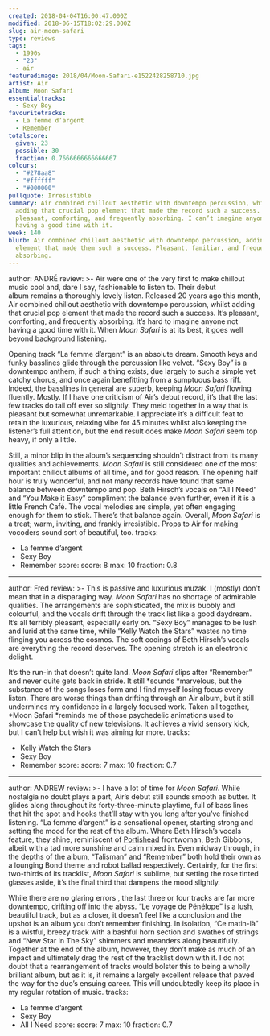 ```yaml
---
created: 2018-04-04T16:00:47.000Z
modified: 2018-06-15T18:02:29.000Z
slug: air-moon-safari
type: reviews
tags:
  - 1990s
  - "23"
  - air
featuredimage: 2018/04/Moon-Safari-e1522428258710.jpg
artist: Air
album: Moon Safari
essentialtracks:
  - Sexy Boy
favouritetracks:
  - La femme d’argent
  - Remember
totalscore:
  given: 23
  possible: 30
  fraction: 0.7666666666666667
colours:
  - "#278aa8"
  - "#ffffff"
  - "#000000"
pullquote: Irresistible
summary: Air combined chillout aesthetic with downtempo percussion, whilst
  adding that crucial pop element that made the record such a success. It’s
  pleasant, comforting, and frequently absorbing. I can’t imagine anyone not
  having a good time with it.
week: 140
blurb: Air combined chillout aesthetic with downtempo percussion, adding the pop
  element that made them such a success. Pleasant, familiar, and frequently
  absorbing.
---
```

author: ANDRÉ
review: >-
  Air were one of the very first to make chillout music cool and, dare I say,
  fashionable to listen to. Their debut album remains a thoroughly lovely
  listen. Released 20 years ago this month, Air combined chillout aesthetic with
  downtempo percussion, whilst adding that crucial pop element that made the
  record such a success. It’s pleasant, comforting, and frequently absorbing.
  It’s hard to imagine anyone not having a good time with it. When *Moon Safari*
  is at its best, it goes well beyond background listening.

  Opening track “La femme d’argent” is an absolute dream. Smooth keys and funky basslines glide through the percussion like velvet. “Sexy Boy” is a downtempo anthem, if such a thing exists, due largely to such a simple yet catchy chorus, and once again benefitting from a sumptuous bass riff. Indeed, the basslines in general are superb, keeping *Moon Safari* flowing fluently. Mostly. If I have one criticism of Air’s debut record, it’s that the last few tracks do tail off ever so slightly. They meld together in a way that is pleasant but somewhat unremarkable. I appreciate it’s a difficult feat to retain the luxurious, relaxing vibe for 45 minutes whilst also keeping the listener’s full attention, but the end result does make *Moon Safari* seem top heavy, if only a little.

  Still, a minor blip in the album’s sequencing shouldn’t distract from its many qualities and achievements. *Moon Safari* is still considered one of the most important chillout albums of all time, and for good reason. The opening half hour is truly wonderful, and not many records have found that same balance between downtempo and pop. Beth Hirsch’s vocals on “All I Need” and “You Make it Easy” compliment the balance even further, even if it is a little French Café. The vocal melodies are simple, yet often engaging enough for them to stick. There’s that balance again. Overall, *Moon Safari* is a treat; warm, inviting, and frankly irresistible. Props to Air for making vocoders sound sort of beautiful, too.
tracks:
  - La femme d’argent
  - ­­Sexy Boy
  - ­­Remember
score:
  score: 8
  max: 10
  fraction: 0.8
---
author: Fred
review: >-
  This is passive and luxurious muzak. I (mostly) don’t mean that in a
  disparaging way. *Moon Safari* has no shortage of admirable qualities. The
  arrangements are sophisticated, the mix is bubbly and colourful, and the
  vocals drift through the track list like a good daydream. It’s all terribly
  pleasant, especially early on. “Sexy Boy” manages to be lush and lurid at the
  same time, while “Kelly Watch the Stars” wastes no time flinging you across
  the cosmos. The soft cooings of Beth Hirsch’s vocals are everything the record
  deserves. The opening stretch is an electronic delight.

  It’s the run-in that doesn’t quite land. *Moon Safari* slips after “Remember” and never quite gets back in stride. It still *sounds *marvelous, but the substance of the songs loses form and I find myself losing focus every listen. There are worse things than drifting through an Air album, but it still undermines my confidence in a largely focused work. Taken all together, *Moon Safari *reminds me of those psychedelic animations used to showcase the quality of new televisions. It achieves a vivid sensory kick, but I can’t help but wish it was aiming for more.
tracks:
  - Kelly Watch the Stars
  - ­­Sexy Boy
  - ­­Remember
score:
  score: 7
  max: 10
  fraction: 0.7
---
author: ANDREW
review: >-
  I have a lot of time for *Moon Safari*. While nostalgia no doubt plays a part,
  Air’s debut still sounds smooth as butter. It glides along throughout its
  forty-three-minute playtime, full of bass lines that hit the spot and hooks
  that’ll stay with you long after you’ve finished listening. “La femme
  d’argent” is a sensational opener, starting strong and setting the mood for
  the rest of the album. Where Beth Hirsch’s vocals feature, they shine,
  reminiscent of [Portishead](<https://audioxide.com/reviews/portishead-dummy/>)
  frontwoman, Beth Gibbons, albeit with a tad more sunshine and calm mixed in.
  Even midway through, in the depths of the album, “Talisman” and “Remember”
  both hold their own as a lounging Bond theme and robot ballad respectively.
  Certainly, for the first two-thirds of its tracklist, *Moon Safari* is
  sublime, but setting the rose tinted glasses aside, it’s the final third that
  dampens the mood slightly.

  While there are no glaring errors , the last three or four tracks are far more downtempo, drifting off into the abyss. “Le voyage de Pénélope” is a lush, beautiful track, but as a closer, it doesn’t feel like a conclusion and the upshot is an album you don’t remember finishing. In isolation, “Ce matin-là” is a wistful, breezy track with a bashful horn section and swathes of strings and “New Star In The Sky” shimmers and meanders along beautifully. Together at the end of the album, however, they don’t make as much of an impact and ultimately drag the rest of the tracklist down with it. I do not doubt that a rearrangement of tracks would bolster this to being a wholly brilliant album, but as it is, it remains a largely excellent release that paved the way for the duo’s ensuing career. This will undoubtedly keep its place in my regular rotation of music.
tracks:
  - <span lang="fr" title="French language text" xml:lang="fr">La femme d’argent
  - ­­Sexy Boy
  - ­­All I Need</span>
score:
  score: 7
  max: 10
  fraction: 0.7
